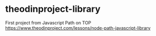 # theodinproject-library
First project from Javascript Path on TOP
https://www.theodinproject.com/lessons/node-path-javascript-library
